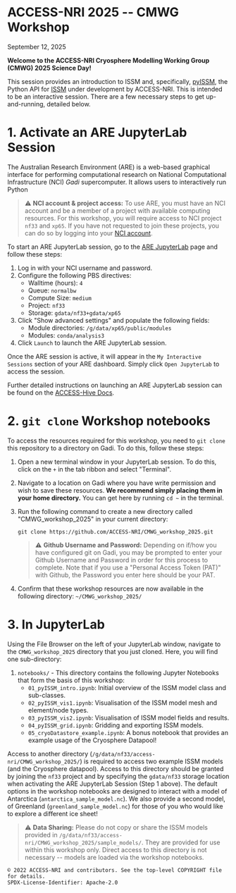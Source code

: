 # ACCESS-NRI 2025 -- CMWG Workshop
September 12, 2025

**Welcome to the ACCESS-NRI Cryosphere Modelling Working Group (CMWG) 2025 Science Day!**

This session provides an introduction to ISSM and, specifically, [pyISSM](https://github.com/ACCESS-NRI/pyISSM), the Python API for [ISSM](https://github.com/ISSMteam/ISSM) under development by ACCESS-NRI. This is intended to be an interactive session. There are a few necessary steps to get up-and-running, detailed below.

# 1. Activate an ARE JupyterLab Session

The Australian Research Environment (ARE) is a web-based graphical interface for performing computational research on National Computational Infrastructure (NCI) *Gadi* supercomputer. It allows users to interactively run Python

> ⚠️ **NCI account & project access:** To use ARE, you must have an NCI account and be a member of a project with available computing resources.
>For this workshop, you will require access to NCI project `nf33` and `xp65`. If you have not requested to join these projects, you can do so by logging into your [NCI account](https://my.nci.org.au/).

To start an ARE JupyterLab session, go to the [ARE JupyterLab](https://are.nci.org.au/pun/sys/dashboard/batch_connect/sys/jupyter/ncigadi/session_contexts/new) page and follow these steps:

1. Log in with your NCI username and password.
2. Configure the following PBS directives:
    - Walltime (hours): `4`
    - Queue: `normalbw`
    - Compute Size: `medium`
    - Project: `nf33`
    - Storage: `gdata/nf33+gdata/xp65`
3. Click "Show advanced settings" and populate the following fields:
   - Module directories: `/g/data/xp65/public/modules`
   - Modules: `conda/analysis3`
5. Click `Launch` to launch the ARE JupyterLab session.

Once the ARE session is active, it will appear in the `My Interactive Sessions` section of your ARE dashboard. Simply click `Open JupyterLab` to access the session.

Further detailed instructions on launching an ARE JupyterLab session can be found on the [ACCESS-Hive Docs](https://docs.access-hive.org.au/getting_started/are/).

# 2. `git clone` Workshop notebooks

To access the resources required for this workshop, you need to `git clone` this repository to a directory on Gadi. To do this, follow these steps:

1. Open a new terminal window in your JupyterLab session. To do this, click on the `+` in the tab ribbon and select "Terminal".
2. Navigate to a location on Gadi where you have write permission and wish to save these resources. **We recommend simply placing them in your home directory.** You can get here by running `cd ~` in the terminal.
3. Run the following command to create a new directory called "CMWG_workshop_2025" in your current directory:
   
       git clone https://github.com/ACCESS-NRI/CMWG_workshop_2025.git
   
    > ⚠️ **Github Username and Password:** Depending on if/how you have configured git on Gadi, you may be prompted to enter your Github Username and Password in order for this process to complete. Note that if you use a "Personal Access Token (PAT)" with Github, the Password you enter here should be your PAT.

4. Confirm that these workshop resources are now available in the following directory: `~/CMWG_workshop_2025/`

# 3. In JupyterLab

Using the File Browser on the left of your JupyterLab window, navigate to the `CMWG_workshop_2025` directory that you just cloned. Here, you will find one sub-directory:

1. `notebooks/` - This directory contains the following Jupyter Notebooks that form the basis of this workshop:
    - `01_pyISSM_intro.ipynb`: Initial overview of the ISSM model class and sub-classes.
    - `02_pyISSM_vis1.ipynb`: Visualisation of the ISSM model mesh and element/node types.
    - `03_pyISSM_vis2.ipynb`: Visualisation of ISSM model fields and results.
    - `04_pyISSM_grid.ipynb`: Gridding and exporting ISSM models.
    - `05_cryoDatastore_example.ipynb`: A bonus notebook that provides an example usage of the Cryosphere Datapool!
  
Access to another directory (`/g/data/nf33/access-nri/CMWG_workshop_2025/`) is required to access two example ISSM models (and the Cryosphere datapool). Access to this directory should be granted by joining the `nf33` project and by specifying the `gdata/nf33` storage location when activating the ARE JupyterLab Session (Step 1 above). The default options in the workshop notebooks are designed to interact with a model of Antarctica (`antarctica_sample_model.nc`). We also provide a second model, of Greenland (`greenland_sample_model.nc`) for those of you who would like to explore a different ice sheet!

> ⚠️ **Data Sharing:** Please do not copy or share the ISSM models provided in `/g/data/nf33/access-nri/CMWG_workshop_2025/sample_models/`. They are provided for use within this workshop only. Direct access to this directory is not necessary -- models are loaded via the workshop notebooks.

```text
© 2022 ACCESS-NRI and contributors. See the top-level COPYRIGHT file for details. 
SPDX-License-Identifier: Apache-2.0
```
